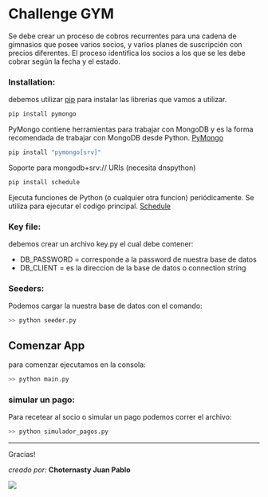 # Challenge GYM


Se debe crear un proceso de cobros recurrentes para una cadena de gimnasios que posee
varios socios, y varios planes de suscripción con precios diferentes. El proceso identifica los
socios a los que se les debe cobrar según la fecha y el estado.

### Installation:

debemos utilizar [pip](https://pip.pypa.io/en/stable/) para instalar las librerias que vamos a utilizar.

```bash
pip install pymongo
```
PyMongo contiene herramientas para trabajar con MongoDB y es la forma recomendada de trabajar con MongoDB desde Python. [PyMongo](https://pymongo.readthedocs.io/en/stable/)

```bash
pip install "pymongo[srv]"
```
Soporte para mongodb+srv:// URIs (necesita dnspython)
```bash
pip install schedule
```
Ejecuta funciones de Python (o cualquier otra funcion) periódicamente. Se utiliza para ejecutar el codigo principal. [Schedule](https://schedule.readthedocs.io/en/stable/)


### Key file:
debemos crear un archivo key.py el cual debe contener:
* DB_PASSWORD = corresponde a la password de nuestra base de datos
* DB_CLIENT = es la direccion de la base de datos o connection string

### Seeders:
Podemos cargar la nuestra base de datos con el comando:
```bash
>> python seeder.py 
```

## Comenzar App

para comenzar ejecutamos en la consola:
```bash
>> python main.py 
```

### simular un pago:
Para recetear al socio o simular un pago podemos correr el archivo:
```bash
>> python simulador_pagos.py 
```

---

Gracias!

_creado por:_  **Choternasty Juan Pablo**

 <a href="https://www.linkedin.com/in/juanpablochoternasty/"><img src="https://img.shields.io/badge/LinkedIn-0077B5?style=for-the-badge&logo=linkedin&logoColor=white"></a>